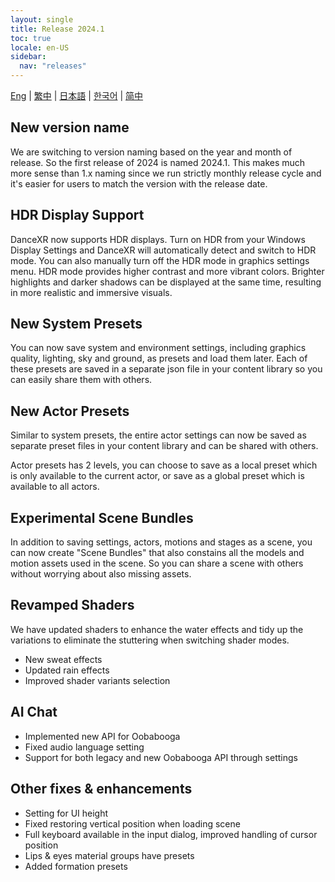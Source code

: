 ```yaml
---
layout: single
title: Release 2024.1
toc: true
locale: en-US
sidebar:
  nav: "releases"
---
```

[Eng](/dancexr/releases/2024.1) | [繁中](/tw/dancexr/releases/2024.1) | [日本語](/jp/dancexr/releases/2024.1) | [한국어](/kr/dancexr/releases/2024.1) | [简中](/zh/dancexr/releases/2024.1)


## New version name
We are switching to version naming based on the year and month of release. So the first release of 2024 is named 2024.1. This makes much more sense than 1.x naming since we run strictly monthly release cycle and it's easier for users to match the version with the release date.

## HDR Display Support
DanceXR now supports HDR displays. Turn on HDR from your Windows Display Settings and DanceXR will automatically detect and switch to HDR mode. You can also manually turn off the HDR mode in graphics settings menu.
HDR mode provides higher contrast and more vibrant colors. Brighter highlights and darker shadows can be displayed at the same time, resulting in more realistic and immersive visuals.

## New System Presets
You can now save system and environment settings, including graphics quality, lighting, sky and ground, as presets and load them later. Each of these presets are saved in a separate json file in your content library so you can easily share them with others.

## New Actor Presets
Similar to system presets, the entire actor settings can now be saved as separate preset files in your content library and can be shared with others. 

Actor presets has 2 levels, you can choose to save as a local preset which is only available to the current actor, or save as a global preset which is available to all actors.

## Experimental Scene Bundles
In addition to saving settings, actors, motions and stages as a scene, you can now create "Scene Bundles" that also constains all the models and motion assets used in the scene. So you can share a scene with others without worrying about also missing assets.

## Revamped Shaders
We have updated shaders to enhance the water effects and tidy up the variations to eliminate the stuttering when switching shader modes.
* New sweat effects
* Updated rain effects
* Improved shader variants selection

## AI Chat
* Implemented new API for Oobabooga
* Fixed audio language setting
* Support for both legacy and new Oobabooga API through settings

## Other fixes & enhancements
* Setting for UI height
* Fixed restoring vertical position when loading scene
* Full keyboard available in the input dialog, improved handling of cursor position
* Lips & eyes material groups have presets
* Added formation presets

